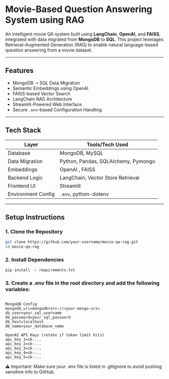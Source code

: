 # Movie-Based Question Answering System using RAG

An intelligent movie QA system built using **LangChain**, **OpenAI**, and **FAISS**, integrated with data migrated from **MongoDB** to **SQL**. This project leverages Retrieval-Augmented Generation (RAG) to enable natural language-based question answering from a movie dataset.

---

## Features

- MongoDB ➝ SQL Data Migration
- Semantic Embeddings using OpenAI
- FAISS-based Vector Search
- LangChain RAG Architecture
- Streamlit-Powered Web Interface
- Secure `.env`-based Configuration Handling

---

## Tech Stack

| Layer              | Tools/Tech Used                                   |
|-------------------|---------------------------------------------------|
| Database           | MongoDB, MySQL                        |
| Data Migration     | Python, Pandas, SQLAlchemy, Pymongo               |
| Embeddings         | OpenAI , FAISS                      |
| Backend Logic      | LangChain, Vector Store Retrieval                 |
| Frontend UI        | Streamlit                                         |
| Environment Config | `.env`, python-dotenv                             |

---

## Setup Instructions

### 1. Clone the Repository

```bash
git clone https://github.com/your-username/movie-qa-rag.git
cd movie-qa-rag
```

### 2. Install Dependencies

```bash
pip install -r requirements.txt
```

### 3. Create a .env file in the root directory and add the following variables:

```env

MongoDB Config
mongodb_uri=mongodb+srv://<your-mongo-uri>
db_user=your_sql_username
db_password=your_sql_password
db_host=localhost
db_name=your_database_name

OpenAI API Keys (rotate if token limit hits)
api_key_1=sk-...
api_key_2=sk-...
api_key_3=sk-...
api_key_4=sk-...
api_key_5=sk-...
```

⚠️ Important: Make sure your .env file is listed in .gitignore to avoid pushing sensitive info to GitHub.
